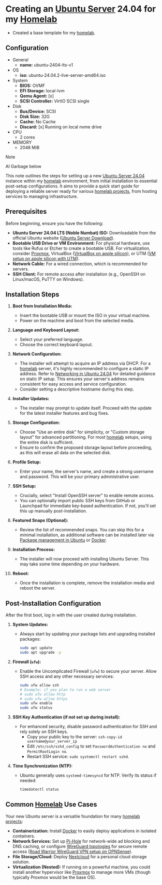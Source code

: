 # Creating an [Ubuntu Server](../670) 24.04 for my [Homelab](../578)

- Created a base template for my [homelab](../578).

## Configuration

- General
  - **name:** ubuntu-2404-lts-v1
- OS
  - **iso:** ubuntu-24.04.2-live-server-amd64.iso
- System
  - **BIOS:** OVMF
  - **EFI Storage:** local-lvm
  - **Qemu Agent:** [x]
  - **SCSI Controller:** VirtIO SCSI single
- Disk
  - **Bus/Device:** SCSI
  - **Disk Size:** 32G
  - **Cache:** No Cache
  - **Discard:** [x] Running on local nvme drive
- CPU
  - 2 cores
- MEMORY
  - 2048 MiB

> [!NOTE]
> 
> AI Garbage below

This note outlines the steps for setting up a new [Ubuntu Server 24.04](../670) instance within my [homelab](../578) environment, from initial installation to essential post-setup configurations. It aims to provide a quick start guide for deploying a reliable server ready for various [homelab projects](../578), from hosting services to managing infrastructure.

## Prerequisites

Before beginning, ensure you have the following:

- **Ubuntu Server 24.04 LTS (Noble Numbat) ISO:** Downloadable from the official Ubuntu website ([Ubuntu Server Download][ubuntu-dl]).
- **Bootable USB Drive or VM Environment:** For physical hardware, use tools like Rufus or Etcher to create a bootable USB. For virtualization, consider [Proxmox](../635), VirtualBox ([VirtualBox on apple silicon](../576)), or UTM ([VM setup on apple silicon with UTM][utm-vm-setup]).
- **Network Cable:** For a wired connection, which is recommended for servers.
- **SSH Client:** For remote access after installation (e.g., OpenSSH on Linux/macOS, PuTTY on Windows).

## Installation Steps

1.  **Boot from Installation Media:**

    - Insert the bootable USB or mount the ISO in your virtual machine.
    - Power on the machine and boot from the selected media.

2.  **Language and Keyboard Layout:**

    - Select your preferred language.
    - Choose the correct keyboard layout.

3.  **Network Configuration:**

    - The installer will attempt to acquire an IP address via DHCP. For a [homelab](../578) server, it's highly recommended to configure a static IP address. Refer to [Networking in Ubuntu 24.04](../872) for detailed guidance on static IP setup. This ensures your server's address remains consistent for easy access and service configuration.
    - Consider setting a descriptive hostname during this step.

4.  **Installer Updates:**

    - The installer may prompt to update itself. Proceed with the update for the latest installer features and bug fixes.

5.  **Storage Configuration:**

    - Choose "Use an entire disk" for simplicity, or "Custom storage layout" for advanced partitioning. For most [homelab](../578) setups, using the entire disk is sufficient.
    - Ensure to confirm the proposed storage layout before proceeding, as this will erase all data on the selected disk.

6.  **Profile Setup:**

    - Enter your name, the server's name, and create a strong username and password. This will be your primary administrative user.

7.  **SSH Setup:**

    - Crucially, select "Install OpenSSH server" to enable remote access.
    - You can optionally import public SSH keys from GitHub or Launchpad for immediate key-based authentication. If not, you'll set this up manually post-installation.

8.  **Featured Snaps (Optional):**

    - Review the list of recommended snaps. You can skip this for a minimal installation, as additional software can be installed later via [Package management in Ubuntu](../571) or [Docker](../16).

9.  **Installation Process:**

    - The installer will now proceed with installing Ubuntu Server. This may take some time depending on your hardware.

10. **Reboot:**
    - Once the installation is complete, remove the installation media and reboot the server.

## Post-Installation Configuration

After the first boot, log in with the user created during installation.

1.  **System Updates:**

    - Always start by updating your package lists and upgrading installed packages:
      ```bash
      sudo apt update
      sudo apt upgrade -y
      ```

2.  **Firewall (`ufw`):**

    - Enable the Uncomplicated Firewall (`ufw`) to secure your server. Allow SSH access and any other necessary services:
      ```bash
      sudo ufw allow ssh
      # Example: if you plan to run a web server
      # sudo ufw allow http
      # sudo ufw allow https
      sudo ufw enable
      sudo ufw status
      ```

3.  **SSH Key Authentication (if not set up during install):**

    - For enhanced security, disable password authentication for SSH and rely solely on SSH keys.
      - Copy your public key to the server: `ssh-copy-id username@your_server_ip`
      - Edit `/etc/ssh/sshd_config` to set `PasswordAuthentication no` and `PermitRootLogin no`.
      - Restart SSH service: `sudo systemctl restart sshd`.

4.  **Time Synchronization (NTP):**
    - Ubuntu generally uses `systemd-timesyncd` for NTP. Verify its status if needed:
      ```bash
      timedatectl status
      ```

## Common [Homelab](../578) Use Cases

Your new Ubuntu server is a versatile foundation for many [homelab projects](../578):

- **Containerization:** Install [Docker](../16) to easily deploy applications in isolated containers.
- **Network Services:** Set up [Pi-Hole](../662) for network-wide ad blocking and DNS caching, or configure [WireGuard topologies](../573) for secure remote access ([Road Warrior WireGuard VPN setup on OPNSense](../787)).
- **File Storage/Cloud:** Deploy [Nextcloud](../785) for a personal cloud storage solution.
- **Virtualization (Nested):** If running on a powerful machine, you could install another hypervisor like [Proxmox](../635) to manage more VMs (though typically Proxmox would be the base OS).

[ubuntu-dl]: https://ubuntu.com/download/server
[utm-vm-setup]: ../22
[ubuntu-networking]: ../872
